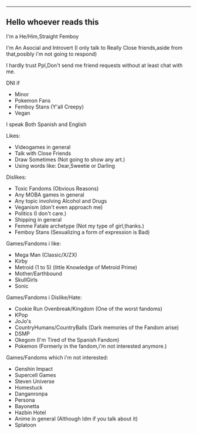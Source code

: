 ---------------
Hello whoever reads this
---------------

I'm a He/Him,Straight Femboy

I'm An Asocial and Introvert (I only talk to Really Close friends,aside from that,posibly i'm not going to respond)

I hardly trust Ppl,Don't send me friend requests without at least chat with me.

DNI if
- Minor
- Pokemon Fans
- Femboy Stans (Y'all Creepy)
- Vegan

I speak Both Spanish and English

Likes:
- Videogames in general
- Talk with Close Friends
- Draw Sometimes (Not going to show any art.)
- Using words like: Dear,Sweetie or Darling

Dislikes:
- Toxic Fandoms (Obvious Reasons)
- Any MOBA games in general 
- Any topic involving Alcohol and Drugs
- Veganism (don't even approach me)
- Politics (I don't care.)
- Shipping in general
- Femme Fatale archetype (Not my type of girl,thanks.)
- Femboy Stans (Sexualizing a form of expression is Bad)

Games/Fandoms i like:
- Mega Man (Classic/X/ZX)
- Kirby
- Metroid (1 to 5) (little Knowledge of Metroid Prime)
- Mother/Earthbound
- SkullGirls
- Sonic

Games/Fandoms i Dislike/Hate:
- Cookie Run Ovenbreak/Kingdom (One of the worst fandoms)
- KPop 
- JoJo's 
- CountryHumans/CountryBalls (Dark memories of the Fandom arise)
- DSMP 
- Okegom (I'm Tired of the Spanish Fandom)
- Pokemon (Formerly in the fandom,i'm not interested anymore.)

Games/Fandoms which i'm not interested:
- Genshin Impact 
- Supercell Games 
- Steven Universe
- Homestuck
- Danganronpa
- Persona
- Bayonetta
- Hazbin Hotel 
- Anime in general (Although Idm if you talk about it)
- Splatoon

